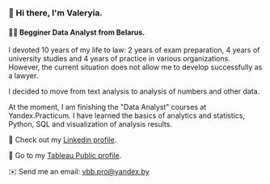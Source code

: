 ### 👋 Hi there, I'm Valeryia.
#### 👩‍💻 Begginer Data Analyst from Belarus.

I devoted 10 years of my life to law: 2 years of exam preparation, 4 years of university studies and 4 years of practice in various organizations. However, the current situation does not allow me to develop successfully as a lawyer.

I decided to move from text analysis to analysis of numbers and other data.

At the moment, I am finishing the "Data Analyst" courses at Yandex.Practicum. I have learned the basics of analytics and statistics, Python, SQL and visualization of analysis results.

👀 Check out my [Linkedin profile](https://www.linkedin.com/in/valeryiabb/).

👣 Go to my [Tableau Public profile](https://public.tableau.com/app/profile/valeryia1682).

✉️ Send me an email: vbb.pro@yandex.by
